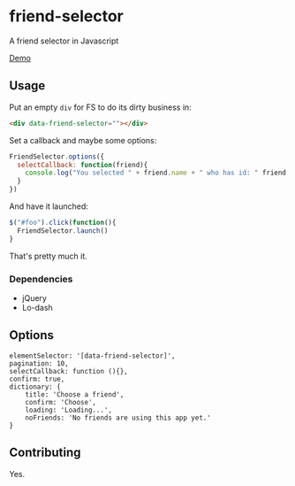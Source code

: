# friend-selector
A friend selector in Javascript

[Demo](https://joallard.github.io/friend-selector)

Usage
-----
Put an empty `div` for FS to do its dirty business in:

```html
<div data-friend-selector=""></div>
```

Set a callback and maybe some options:
```js
FriendSelector.options({
  selectCallback: function(friend){
    console.log("You selected " + friend.name + " who has id: " friend.id)
  }
})
```

And have it launched:

```js
$("#foo").click(function(){
  FriendSelector.launch()
}
```

That's pretty much it.

### Dependencies
* jQuery
* Lo-dash


Options
-------

    elementSelector: '[data-friend-selector]',
    pagination: 10,
    selectCallback: function (){},
    confirm: true,
    dictionary: {
        title: 'Choose a friend',
        confirm: 'Choose',
        loading: 'Loading...',
        noFriends: 'No friends are using this app yet.'
    }

Contributing
------------
Yes.
